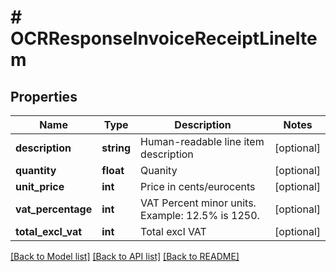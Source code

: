 # # OCRResponseInvoiceReceiptLineItem

## Properties

Name | Type | Description | Notes
------------ | ------------- | ------------- | -------------
**description** | **string** | Human-readable line item description | [optional]
**quantity** | **float** | Quanity | [optional]
**unit_price** | **int** | Price in  cents/eurocents | [optional]
**vat_percentage** | **int** | VAT Percent minor units. Example: 12.5% is 1250. | [optional]
**total_excl_vat** | **int** | Total excl VAT | [optional]

[[Back to Model list]](../../README.md#models) [[Back to API list]](../../README.md#endpoints) [[Back to README]](../../README.md)
